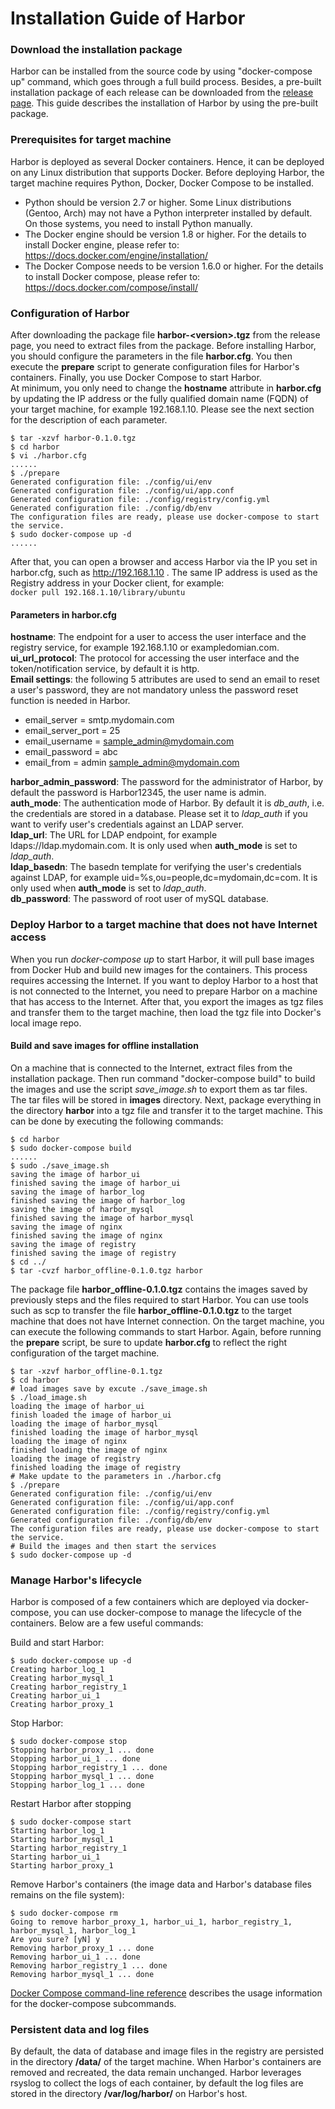 # Installation Guide of Harbor
### Download the installation package
Harbor can be installed from the source code by using "docker-compose up" command, which goes through a full build process. Besides, a pre-built installation package of each release can be downloaded from the [release page](https://github.com/vmware/harbor/releases). This guide describes the installation of Harbor by using the pre-built package.
### Prerequisites for target machine
Harbor is deployed as several Docker containers. Hence, it can be deployed on any Linux distribution that supports Docker. 
Before deploying Harbor, the target machine requires Python, Docker, Docker Compose to be installed.  
* Python should be version 2.7 or higher.  Some Linux distributions (Gentoo, Arch) may not have a Python interpreter installed by default. On those systems, you need to install Python manually.  
* The Docker engine should be version 1.8 or higher.  For the details to install Docker engine, please refer to: https://docs.docker.com/engine/installation/
* The Docker Compose needs to be version 1.6.0 or higher.  For the details to install Docker compose, please refer to: https://docs.docker.com/compose/install/

### Configuration of Harbor 
After downloading the package file **harbor-&lt;version&gt;.tgz** from the release page, you need to extract files from the package. Before installing Harbor, you should configure the parameters in the file **harbor.cfg**. You then execute the **prepare** script to generate configuration files for Harbor's containers. Finally, you use Docker Compose to start Harbor.  
At minimum, you only need to change the **hostname** attribute in **harbor.cfg** by updating the IP  address or the fully qualified domain name (FQDN) of your target machine, for example 192.168.1.10.  Please see the next section for the description of each parameter.
```
$ tar -xzvf harbor-0.1.0.tgz
$ cd harbor
$ vi ./harbor.cfg
......
$ ./prepare
Generated configuration file: ./config/ui/env
Generated configuration file: ./config/ui/app.conf
Generated configuration file: ./config/registry/config.yml
Generated configuration file: ./config/db/env
The configuration files are ready, please use docker-compose to start the service.
$ sudo docker-compose up -d
......
```
After that, you can open a browser and access Harbor via the IP you set in harbor.cfg, such as http://192.168.1.10 . The same IP address is used as the Registry address in your Docker client, for example:  
```docker pull 192.168.1.10/library/ubuntu```

#### Parameters in harbor.cfg
**hostname**: The endpoint for a user to access the user interface and the registry service, for example 192.168.1.10 or exampledomian.com.  
**ui_url_protocol**: The protocol for accessing the user interface and the token/notification service, by default it is http.  
**Email settings**: the following 5 attributes are used to send an email to reset a user's password,  they are not mandatory unless the password reset function is needed in Harbor.  
* email_server = smtp.mydomain.com 
* email_server_port = 25
* email_username = sample_admin@mydomain.com
* email_password = abc
* email_from = admin <sample_admin@mydomain.com>  

**harbor_admin_password**: The password for the administrator of Harbor, by default the password is Harbor12345, the user name is admin.  
**auth_mode**: The authentication mode of Harbor. By default it is *db_auth*, i.e. the credentials are stored in a database. Please set it to *ldap_auth* if you want to verify user's credentials against an LDAP server.  
**ldap_url**: The URL for LDAP endpoint, for example ldaps://ldap.mydomain.com. It is only used when **auth_mode** is set to *ldap_auth*.    
**ldap_basedn**: The basedn template for verifying the user's credentials against LDAP, for example uid=%s,ou=people,dc=mydomain,dc=com.  It is only used when **auth_mode** is set to *ldap_auth*.  
**db_password**: The password of root user of mySQL database.

### Deploy Harbor to a target machine that does not have Internet access
When you run *docker-compose up* to start Harbor, it will pull base images from Docker Hub and build new images for the containers. This process requires accessing the Internet. If you want to deploy Harbor to a host that is not connected to the Internet, you need to prepare Harbor on a machine that has access to the Internet. After that, you export the images as tgz files and transfer them to the target machine, then load the tgz file into Docker's local image repo.

#### Build and save images for offline installation
On a machine that is connected to the Internet, extract files from the installation package. Then run command "docker-compose build" to build the images and use the script *save_image.sh* to export them as tar files. The tar files will be stored in **images** directory. Next, package everything in the directory **harbor** into a tgz file and transfer it to the target machine. This can be done by executing the following commands:

```
$ cd harbor
$ sudo docker-compose build
......
$ sudo ./save_image.sh  
saving the image of harbor_ui
finished saving the image of harbor_ui
saving the image of harbor_log
finished saving the image of harbor_log
saving the image of harbor_mysql
finished saving the image of harbor_mysql
saving the image of nginx
finished saving the image of nginx
saving the image of registry
finished saving the image of registry
$ cd ../  
$ tar -cvzf harbor_offline-0.1.0.tgz harbor
```

The package file **harbor_offline-0.1.0.tgz** contains the images saved by previously steps and the files required to start Harbor.
You can use tools such as scp to transfer the file **harbor_offline-0.1.0.tgz** to the target machine that does not have Internet connection. On the target machine, you can execute the following commands to start Harbor. Again, before running the **prepare** script, be sure to update **harbor.cfg** to reflect the right configuration of the target machine.
```
$ tar -xzvf harbor_offline-0.1.tgz  
$ cd harbor  
# load images save by excute ./save_image.sh
$ ./load_image.sh
loading the image of harbor_ui
finish loaded the image of harbor_ui
loading the image of harbor_mysql
finished loading the image of harbor_mysql
loading the image of nginx
finished loading the image of nginx
loading the image of registry
finished loading the image of registry
# Make update to the parameters in ./harbor.cfg  
$ ./prepare
Generated configuration file: ./config/ui/env
Generated configuration file: ./config/ui/app.conf
Generated configuration file: ./config/registry/config.yml
Generated configuration file: ./config/db/env
The configuration files are ready, please use docker-compose to start the service.
# Build the images and then start the services
$ sudo docker-compose up -d
```

### Manage Harbor's lifecycle
Harbor is composed of a few containers which are deployed via docker-compose, you can use docker-compose to manage the lifecycle of the containers. Below are a few useful commands: 

Build and start Harbor:  
```
$ sudo docker-compose up -d 
Creating harbor_log_1
Creating harbor_mysql_1
Creating harbor_registry_1
Creating harbor_ui_1
Creating harbor_proxy_1
```  
Stop Harbor:
```
$ sudo docker-compose stop
Stopping harbor_proxy_1 ... done
Stopping harbor_ui_1 ... done
Stopping harbor_registry_1 ... done
Stopping harbor_mysql_1 ... done
Stopping harbor_log_1 ... done
```  
Restart Harbor after stopping
```
$ sudo docker-compose start
Starting harbor_log_1
Starting harbor_mysql_1
Starting harbor_registry_1
Starting harbor_ui_1
Starting harbor_proxy_1
````  
Remove Harbor's containers (the image data and Harbor's database files remains on the file system): 
```
$ sudo docker-compose rm
Going to remove harbor_proxy_1, harbor_ui_1, harbor_registry_1, harbor_mysql_1, harbor_log_1
Are you sure? [yN] y
Removing harbor_proxy_1 ... done
Removing harbor_ui_1 ... done
Removing harbor_registry_1 ... done
Removing harbor_mysql_1 ... done
```  
[Docker Compose command-line reference](https://docs.docker.com/compose/reference/) describes the usage information for the docker-compose subcommands.

### Persistent data and log files
By default, the data of database and image files in the registry are persisted in the directory **/data/** of the target machine. When Harbor's containers are removed and recreated, the data  remain unchanged. 
Harbor leverages rsyslog to collect the logs of each container, by default the log files are stored in the directory **/var/log/harbor/** on Harbor's host.